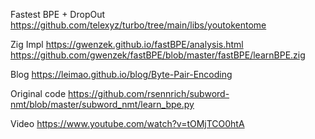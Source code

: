 Fastest BPE + DropOut https://github.com/telexyz/turbo/tree/main/libs/youtokentome

Zig Impl https://gwenzek.github.io/fastBPE/analysis.html
https://github.com/gwenzek/fastBPE/blob/master/fastBPE/learnBPE.zig

Blog https://leimao.github.io/blog/Byte-Pair-Encoding

Original code https://github.com/rsennrich/subword-nmt/blob/master/subword_nmt/learn_bpe.py

Video https://www.youtube.com/watch?v=tOMjTCO0htA
